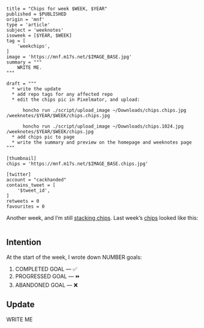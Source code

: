 ```
title = "Chips for week $WEEK, $YEAR"
published = $PUBLISHED
origin = 'mnf'
type = 'article'
subject = 'weeknotes'
isoweek = [$YEAR, $WEEK]
tag = [
    'weekchips',
]
image = 'https://mnf.m17s.net/$IMAGE_BASE.jpg'
summary = """
    WRITE ME.
"""

draft = """
  * write the update
  * add repo tags for any affected repo
  * edit the chips pic in Pixelmator, and upload:

      honcho run ./script/upload_image ~/Downloads/chips.chips.jpg /weeknotes/$YEAR/$WEEK/chips.chips.jpg

      honcho run ./script/upload_image ~/Downloads/chips.1024.jpg /weeknotes/$YEAR/$WEEK/chips.jpg
  * add chips pic to page
  * write the summary and preview on the homepage and weeknotes page
"""

[thumbnail]
chips = 'https://mnf.m17s.net/$IMAGE_BASE.chips.jpg'

[twitter]
account = "cackhanded"
contains_tweet = [
    '$tweet_id',
]
retweets = 0
favourites = 0
```

Another week, and I’m still [stacking chips][chips]. Last week’s
[chips][markers] looked like this:

[chips]: /2020/06/19/my-week-in-poker-chips
[markers]: /2020/08/22/my-weekchips-markers

<p class='image'><img src='https://mnf.m17s.net/$IMAGE_BASE.jpg' alt=''></p>

## Intention

At the start of the week, I wrote down NUMBER goals:

1. COMPLETED GOAL — ✅
1. PROGRESSED GOAL — ⏩
1. ABANDONED GOAL — ❌


## Update

WRITE ME

